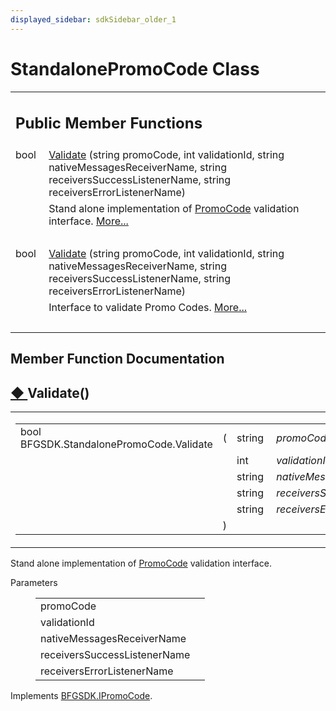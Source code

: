 ```yaml
---
displayed_sidebar: sdkSidebar_older_1
---
```

# StandalonePromoCode Class 

<div class="contents"><table class="memberdecls"><tr class="heading"><td colspan="2"><h2 class="groupheader"><a id="pub-methods" name="pub-methods"></a> Public Member Functions</h2></td></tr><tr class="memitem:ac4b3142b9e5af9005e6c869ec0bd02ce"><td class="memItemLeft" align="right" valign="top">bool&#160;</td><td class="memItemRight" valign="bottom"><a class="el" href="class_b_f_g_s_d_k_1_1_standalone_promo_code.html#ac4b3142b9e5af9005e6c869ec0bd02ce">Validate</a> (string promoCode, int validationId, string nativeMessagesReceiverName, string receiversSuccessListenerName, string receiversErrorListenerName)</td></tr><tr class="memdesc:ac4b3142b9e5af9005e6c869ec0bd02ce"><td class="mdescLeft">&#160;</td><td class="mdescRight">Stand alone implementation of <a class="el" href="class_b_f_g_s_d_k_1_1_promo_code.html" title="Validates promotional codes to asynchronously return JSON formatted payloads associated with them.">PromoCode</a> validation interface.  <a href="class_b_f_g_s_d_k_1_1_standalone_promo_code.html#ac4b3142b9e5af9005e6c869ec0bd02ce">More...</a><br /></td></tr><tr class="separator:ac4b3142b9e5af9005e6c869ec0bd02ce"><td class="memSeparator" colspan="2">&#160;</td></tr><tr class="memitem:aa4069bb614bfdfe60236a558729a88d6"><td class="memItemLeft" align="right" valign="top">bool&#160;</td><td class="memItemRight" valign="bottom"><a class="el" href="interface_b_f_g_s_d_k_1_1_i_promo_code.html#aa4069bb614bfdfe60236a558729a88d6">Validate</a> (string promoCode, int validationId, string nativeMessagesReceiverName, string receiversSuccessListenerName, string receiversErrorListenerName)</td></tr><tr class="memdesc:aa4069bb614bfdfe60236a558729a88d6"><td class="mdescLeft">&#160;</td><td class="mdescRight">Interface to validate Promo Codes.  <a href="interface_b_f_g_s_d_k_1_1_i_promo_code.html#aa4069bb614bfdfe60236a558729a88d6">More...</a><br /></td></tr><tr class="separator:aa4069bb614bfdfe60236a558729a88d6"><td class="memSeparator" colspan="2">&#160;</td></tr></table><h2 class="groupheader">Member Function Documentation</h2><a id="ac4b3142b9e5af9005e6c869ec0bd02ce" name="ac4b3142b9e5af9005e6c869ec0bd02ce"></a><h2 class="memtitle"><span class="permalink"><a href="#ac4b3142b9e5af9005e6c869ec0bd02ce">&#9670;&nbsp;</a></span>Validate()</h2><div class="memitem"><div class="memproto"><table class="mlabels"><tr><td class="mlabels-left"><table class="memname"><tr><td class="memname">bool BFGSDK.StandalonePromoCode.Validate </td><td>(</td><td class="paramtype">string&#160;</td><td class="paramname"><em>promoCode</em>, </td></tr><tr><td class="paramkey"></td><td></td><td class="paramtype">int&#160;</td><td class="paramname"><em>validationId</em>, </td></tr><tr><td class="paramkey"></td><td></td><td class="paramtype">string&#160;</td><td class="paramname"><em>nativeMessagesReceiverName</em>, </td></tr><tr><td class="paramkey"></td><td></td><td class="paramtype">string&#160;</td><td class="paramname"><em>receiversSuccessListenerName</em>, </td></tr><tr><td class="paramkey"></td><td></td><td class="paramtype">string&#160;</td><td class="paramname"><em>receiversErrorListenerName</em>&#160;</td></tr><tr><td></td><td>)</td><td></td><td></td></tr></table></td><td class="mlabels-right"><span class="mlabels"><span class="mlabel">inline</span></span></td></tr></table></div><div class="memdoc">Stand alone implementation of <a class="el" href="class_b_f_g_s_d_k_1_1_promo_code.html" title="Validates promotional codes to asynchronously return JSON formatted payloads associated with them.">PromoCode</a> validation interface. <dl class="params"><dt>Parameters</dt><dd><table class="params"><tr><td class="paramname">promoCode</td><td></td></tr><tr><td class="paramname">validationId</td><td></td></tr><tr><td class="paramname">nativeMessagesReceiverName</td><td></td></tr><tr><td class="paramname">receiversSuccessListenerName</td><td></td></tr><tr><td class="paramname">receiversErrorListenerName</td><td></td></tr></table></dd></dl>Implements <a class="el" href="interface_b_f_g_s_d_k_1_1_i_promo_code.html#aa4069bb614bfdfe60236a558729a88d6">BFGSDK.IPromoCode</a>.</div></div></div> 
